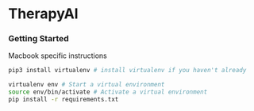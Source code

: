 # TherapyAI

### Getting Started

Macbook specific instructions
```bash
pip3 install virtualenv # install virtualenv if you haven't already

virtualenv env # Start a virtual environment
source env/bin/activate # Activate a virtual environment
pip install -r requirements.txt
```